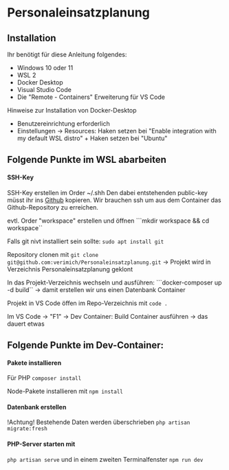 # Personaleinsatzplanung

## Installation
Ihr benötigt für diese Anleitung folgendes:

- Windows 10 oder 11
- WSL 2
- Docker Desktop
- Visual Studio Code
- Die "Remote - Containers" Erweiterung für VS Code

Hinweise zur Installation von Docker-Desktop
- Benutzereinrichtung erforderlich
- Einstellungen -> Resources: Haken setzen bei "Enable integration with my default WSL distro" + Haken setzen bei "Ubuntu"

## Folgende Punkte im WSL abarbeiten

#### SSH-Key
SSH-Key erstellen im Order ~/.shh
Den dabei entstehenden public-key müsst ihr ins [Github](https://github.com/settings/keys) kopieren.
Wir brauchen ssh um aus dem Container das Github-Repository zu erreichen.

evtl. Order "workspace" erstellen und öffnen 
```mkdir workspace && cd workspace``

Falls git nivt installiert sein sollte: ```sudo apt install git```

Repository clonen mit
```git clone git@github.com:verimich/Personaleinsatzplanung.git```
-> Projekt wird in Verzeichnis Personaleinsatzplanung geklont

In das Projekt-Verzeichnis wechseln und ausführen:
```docker-composer up -d build``
-> damit erstellen wir uns einen Datenbank Container

Projekt in VS Code öffen im Repo-Verzeichnis mit ```code .```

Im VS Code -> "F1" -> Dev Container: Build Container ausführen -> das dauert etwas

## Folgende Punkte im Dev-Container:

#### Pakete installieren
Für PHP
```composer install```

Node-Pakete installieren mit
```npm install```

#### Datenbank erstellen
!Achtung! Bestehende Daten werden überschrieben
```php artisan migrate:fresh```

#### PHP-Server starten mit
```php artisan serve```
und in einem zweiten Terminalfenster 
```npm run dev```
